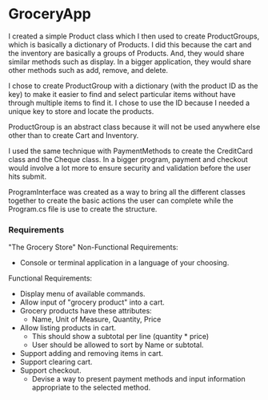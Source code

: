 # GroceryApp
I created a simple Product class which I then used to create ProductGroups, which is basically a dictionary of Products. I did this because the cart and the inventory are basically a groups of Products. And, they would share similar methods such as display. In a bigger application, they would share other methods such as add, remove, and delete. 

I chose to create ProductGroup with a dictionary (with the product ID as the key) to make it easier to find and select particular items without have through multiple items to find it. I chose to use the ID because I needed a unique key to store and locate the products.

ProductGroup is an abstract class because it will not be used anywhere else other than to create Cart and Inventory.


I used the same technique with PaymentMethods to create the CreditCard class and the Cheque class. In a bigger program, payment and checkout would involve a lot more to ensure security and validation before the user hits submit.

ProgramInterface was created as a way to bring all the different classes together to create the basic actions the user can complete while the Program.cs file is use to create the structure.


### Requirements
"The Grocery Store"
Non-Functional Requirements:
* Console or terminal application in a language of your choosing.

Functional Requirements:
* Display menu of available commands.
* Allow input of "grocery product" into a cart.
* Grocery products have these attributes:
  * Name, Unit of Measure, Quantity, Price
* Allow listing products in cart.
  * This should show a subtotal per line (quantity * price)
  * User should be allowed to sort by Name or subtotal.
* Support adding and removing items in cart.
* Support clearing cart.
* Support checkout.
  * Devise a way to present payment methods and input information appropriate to the selected method.

